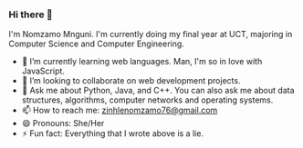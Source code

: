 ### Hi there 👋

I'm Nomzamo Mnguni. I'm currently doing my final year at UCT, majoring in Computer Science and Computer Engineering. 
- 🌱 I’m currently learning web languages. Man, I'm so in love with JavaScript.
- 👯 I’m looking to collaborate on web development projects.
- 💬 Ask me about Python, Java, and C++. You can also ask me about data structures, algorithms, computer networks and operating systems.
- 📫 How to reach me: zinhlenomzamo76@gmail.com
- 😄 Pronouns: She/Her
- ⚡ Fun fact: Everything that I wrote above is a lie.



<!--
**nomzam0/nomzam0** is a ✨ _special_ ✨ repository because its `README.md` (this file) appears on your GitHub profile.

Here are some ideas to get you started:

- 🔭 I’m currently working on ...
- 🌱 I’m currently learning ...
- 👯 I’m looking to collaborate on ...
- 🤔 I’m looking for help with ...
- 💬 Ask me about ...
- 📫 How to reach me: ...
- 😄 Pronouns: ...
- ⚡ Fun fact: ...
-->
